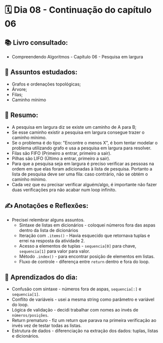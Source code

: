 # 🗓️ Dia 08 - Continuação do capítulo 06

## 📚 Livro consultado:
- Compreendendo Algoritmos - Capítulo 06 - Pesquisa em largura

## 🧠 Assuntos estudados:
- Grafos e ordenações topológicas;
- Árvore;
- Filas;
- Caminho mínimo

## 📝 Resumo:
- A pesquisa em largura diz se existe um caminho de A para B;
- Se esse caminho existir a pesquisa em largura consegue trazer o caminho mínimo.
- Se o problema é do tipo: "Encontre o menos X", é bom tentar modelar o problema utilizando grafo e usa a pesquisa em largura para resolver.
- Filas são FIFO (Primeiro a entrar, primeiro a sair).
- Pilhas são LIFO (Último a entrar, primeiro a sair).
- Para que a pesquisa seja em largura é preciso verificar as pessoas na ordem em que elas foram adicionadas à lista de pesquisa. Portanto a lista de pesquisa deve ser uma fila: caso contrário, não se obtém o caminho mínimo.
- Cada vez que eu precisar verificar alguém/algo, é importante não fazer duas verificações pra não acabar num loop infinito.

## ✍️ Anotações e Reflexões:
- Precisei relembrar alguns assuntos.
    - Sintaxe de listas em dicionários - coloquei números fora das aspas dentro da lista de dicionários
    - Iteração com `.items()` - Havia esquecido que retornava tuplas e errei na resposta da atividade 2.
    - Acesso a elementos de tuplas - `sequencia[0]` para chave, `sequencia[1]` para valor para valor.
    - Método `.index()` - para encontrar posição de elementos em listas.
    - Fluxo de controle - diferença entre `return` dentro e fora do loop.

## 🌱 Aprendizados do dia:
- Confusão com sintaxe - números fora de aspas, `sequencia[:]` e `sequencia[1]`.
- Conflito de variáveis - usei a mesma string como parâmetro e variável do loop.
- Lógica de validação - decidi trabalhar com nomes ao invés de `números/posições`.
- Return prematuro - fiz um return que parava na primeira verificação ao invés vez de testar todas as listas.
- Estrutura de dados -  diferenciação na extração dos dados: tuplas, listas e dicionários.

    